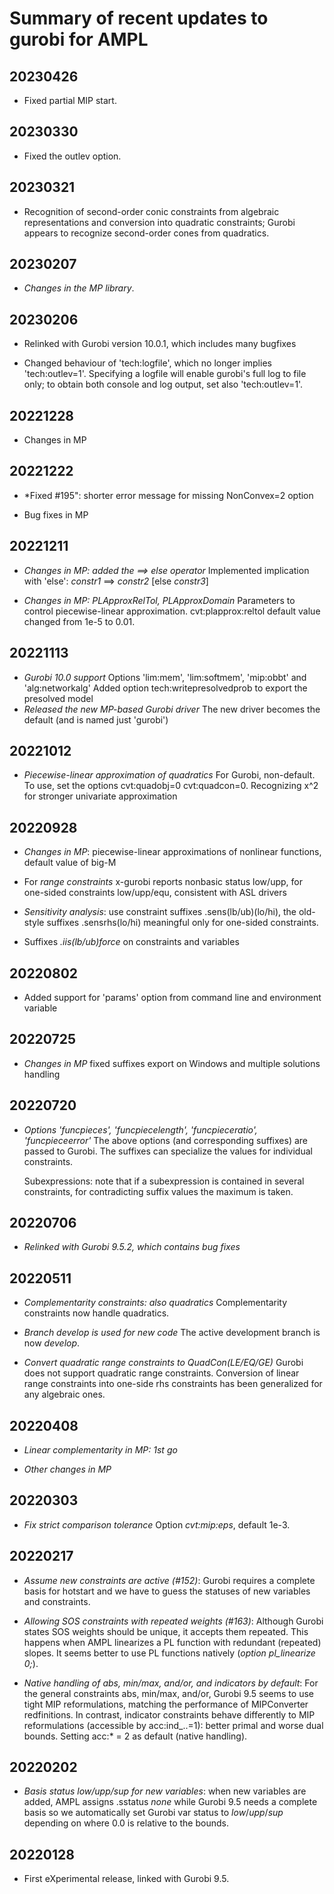 Summary of recent updates to gurobi for AMPL
============================================


## 20230426
- Fixed partial MIP start.


## 20230330
- Fixed the outlev option.


## 20230321
- Recognition of second-order conic constraints
  from algebraic representations and conversion into
  quadratic constraints; Gurobi appears to recognize
  second-order cones from quadratics.


## 20230207
- *Changes in the MP library*.


## 20230206
- Relinked with Gurobi version 10.0.1, which includes many bugfixes

- Changed behaviour of 'tech:logfile', which no longer implies 'tech:outlev=1'.
  Specifying a logfile will enable gurobi's full log to file only; to obtain both 
  console and log output, set also 'tech:outlev=1'.


## 20221228
- Changes in MP

## 20221222
- *Fixed #195": shorter error message for missing NonConvex=2 option

- Bug fixes in MP


## 20221211
- *Changes in MP: added the ==> else operator*
   Implemented implication with 'else': *constr1* ==> *constr2* [else *constr3*]   

- *Changes in MP: PLApproxRelTol, PLApproxDomain*
   Parameters to control piecewise-linear approximation.
   cvt:plapprox:reltol default value changed from 1e-5 to 0.01.


## 20221113
- *Gurobi 10.0 support*
    Options 'lim:mem', 'lim:softmem', 'mip:obbt' and  'alg:networkalg'
    Added option tech:writepresolvedprob to export the presolved model
- *Released the new MP-based Gurobi driver*
    The new driver becomes the default (and is named just 'gurobi')

## 20221012
- *Piecewise-linear approximation of quadratics*
    For Gurobi, non-default.
    To use, set the options cvt:quadobj=0 cvt:quadcon=0.
    Recognizing x^2 for stronger univariate approximation

## 20220928
- *Changes in MP*: piecewise-linear approximations of nonlinear functions,
    default value of big-M

- For *range constraints* x-gurobi reports nonbasic status low/upp,
    for one-sided constraints low/upp/equ, consistent with ASL drivers

- *Sensitivity analysis*: use constraint suffixes .sens(lb/ub)(lo/hi),
    the old-style suffixes .sensrhs(lo/hi) meaningful only for one-sided constraints.

- Suffixes *.iis(lb/ub)force* on constraints and variables

## 20220802 
- Added support for 'params' option from command line and environment variable

## 20220725
- *Changes in MP* fixed suffixes export on Windows and multiple solutions handling

## 20220720
- *Options 'funcpieces', 'funcpiecelength', 'funcpieceratio', 'funcpieceerror'*
    The above options (and corresponding suffixes) are passed to Gurobi. The
    suffixes can specialize the values for individual constraints.

    Subexpressions: note that if a subexpression is contained in several
    constraints, for contradicting suffix values the maximum is taken.


## 20220706
- *Relinked with Gurobi 9.5.2, which contains bug fixes*


## 20220511
- *Complementarity constraints: also quadratics*
    Complementarity constraints now handle quadratics.

- *Branch develop is used for new code*
    The active development branch is now *develop*.

- *Convert quadratic range constraints to QuadCon(LE/EQ/GE)*
    Gurobi does not support quadratic range constraints.
    Conversion of linear range constraints into one-side rhs
    constraints has been generalized for any algebraic ones.


## 20220408
- *Linear complementarity in MP: 1st go*

- *Other changes in MP*


## 20220303
- *Fix strict comparison tolerance*
    Option *cvt:mip:eps*, default 1e-3.


## 20220217
- *Assume new constraints are active (#152)*:
    Gurobi requires a complete basis for hotstart and we have to guess the
    statuses of new variables and constraints.
    
- *Allowing SOS constraints with repeated weights (#163)*:
    Although Gurobi states SOS weights should be unique, it accepts them repeated.
    This happens when AMPL linearizes a PL function with redundant (repeated) slopes.
    It seems better to use PL functions natively (*option pl_linearize 0;*).
    
- *Native handling of abs, min/max, and/or, and indicators by default*:
    For the general constraints abs, min/max, and/or, Gurobi 9.5 seems to use
    tight MIP reformulations, matching the performance of MIPConverter redfinitions.
    In contrast, indicator constraints behave differently to MIP reformulations
    (accessible by acc:ind_..=1): better primal and worse dual bounds.
    Setting acc:* = 2 as default (native handling).


## 20220202
- *Basis status low/upp/sup for new variables*:
    when new variables are added, AMPL assigns .sstatus *none* while Gurobi 9.5 
    needs a complete basis so we automatically set Gurobi var status to *low*/*upp*/*sup*
    depending on where 0.0 is relative to the bounds.


## 20220128
- First eXperimental release, linked with Gurobi 9.5.
